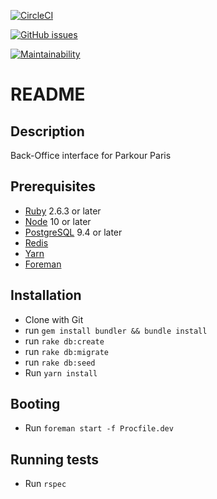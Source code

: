 [![CircleCI](https://circleci.com/gh/EmCousin/pkp/tree/master.svg?style=svg)](https://circleci.com/gh/EmCousin/pkp/tree/master)

[![GitHub issues](https://img.shields.io/github/issues/EmCousin/pkp)](https://github.com/EmCousin/pkp/issues)

[![Maintainability](https://api.codeclimate.com/v1/badges/d11f43afa6788ac81980/maintainability)](https://codeclimate.com/github/EmCousin/pkp/maintainability)

# README

## Description

Back-Office interface for Parkour Paris

## Prerequisites
* [Ruby](https://www.ruby-lang.org/en/documentation/installation/) 2.6.3 or later
* [Node](https://nodejs.org/en/download/) 10 or later
* [PostgreSQL](https://www.postgresql.org/download/) 9.4 or later
* [Redis](https://redis.io/topics/quickstart)
* [Yarn](https://classic.yarnpkg.com/en/docs/install/)
* [Foreman](https://github.com/ddollar/foreman)

## Installation
* Clone with Git
* run `gem install bundler && bundle install`
* run `rake db:create`
* run `rake db:migrate`
* run `rake db:seed`
* Run `yarn install`

## Booting
* Run `foreman start -f Procfile.dev`

## Running tests
* Run `rspec`

